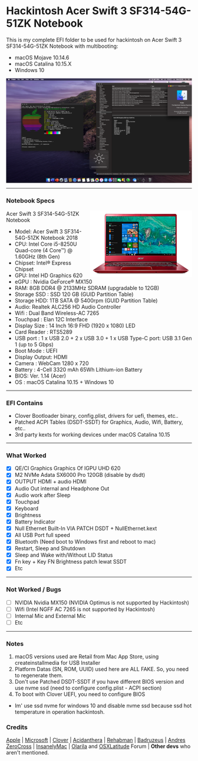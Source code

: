 # Hackintosh Acer Swift 3 SF314-54G-51ZK Notebook
This is my complete EFI folder to be used for hackintosh on Acer Swift 3 SF314-54G-51ZK Notebook with multibooting:
- macOS Mojave 10.14.6
- macOS Catalina 10.15.X
- Windows 10


<img src="/IMG/Mojave.png?raw=true" alt="macOS Mojave" align="center">

--------------------------------------------------------------------------------------------

### Notebook Specs
<img src="/IMG/SF314-54G.png?raw=true" alt="Acer Aspire E1-472G" align="right">
 
 Acer Swift 3 SF314-54G-51ZK Notebook
 - Model: Acer Swift 3 SF314-54G-51ZK Notebook 2018
 - CPU: Intel Core i5-8250U Quad-core (4 Core™) @ 1.60GHz (8th Gen) 
 - Chipset: Intel® Express Chipset
 - GPU: Intel HD Graphics 620
 - eGPU : Nvidia GeForce® MX150
 - RAM: 8GB DDR4 @ 2133MHz SDRAM (upgradable to 12GB)
 - Storage SSD : SSD 120 GB (GUID Partition Table)
 - Storage HDD: 1TB SATA @ 5400rpm (GUID Partition Table)
 - Audio: Realtek ALC256 HD Audio Controller
 - Wifi : Dual Band Wireless-AC 7265
 - Touchpad : Elan 12C Interface
 - Display Size : 14 Inch 16:9 FHD (1920 x 1080) LED
 - Card Reader : RTS5289
 - USB port : 1 x USB 2.0 + 2 x USB 3.0 + 1 x USB Type-C port: USB 3.1 Gen 1 (up to 5 Gbps)
 - Boot Mode : UEFI
 - Display Output: HDMI 
 - Camera : WebCam 1280 x 720
 - Battery : 4-Cell 3320 mAh 65Wh Lithium-ion Battery
 - BIOS: Ver. 1.14 (Acer)
 - OS : macOS Catalina 10.15  + Windows 10

--------------------------------------------------------------------------------------------

### EFI Contains
 - Clover Bootloader binary, config.plist, drivers for uefi, themes, etc..
 - Patched ACPI Tables (DSDT-SSDT) for Graphics, Audio, Wifi, Battery, etc..
 - 3rd party kexts for working devices under macOS Catalina 10.15
 
 --------------------------------------------------------------------------------------------
 
### What Worked
- [x] QE/CI Graphics Graphics Of IGPU UHD 620
- [x] M2 NVMe Adata SX6000 Pro 120GB (disable by dsdt)
- [x] OUTPUT HDMI + audio HDMI
- [x] Audio Out internal and Headphone Out
- [x] Audio work after Sleep
- [x] Touchpad
- [x] Keyboard 
- [x] Brightness 
- [x] Battery Indicator
- [x] Null Ethernet Built-In VIA PATCH DSDT + NullEthernet.kext
- [x] All USB Port full speed
- [x] Bluetooth (Need boot to Windows first and reboot to mac)
- [x] Restart, Sleep and Shutdown 
- [x] Sleep and Wake with/Without LID Status
- [x] Fn key + Key FN Brightness patch lewat SSDT
- [x] Etc

--------------------------------------------------------------------------------------------

### Not Worked / Bugs
- [ ] NVIDIA Nvidia MX150 (NVIDIA Optimus is not supported by Hackintosh)
- [ ] Wifi (Intel NGFF AC 7265 is not supported by Hackintosh)
- [ ] Internal Mic and External Mic 
- [ ] Etc

--------------------------------------------------------------------------------------------

### Notes
1. macOS versions used are Retail from Mac App Store, using createinstallmedia for USB Installer
2. Platform Datas (SN, ROM, UUID) used here are ALL FAKE. So, you need to regenerate them.
3. Don't use Patched DSDT-SSDT if you have different BIOS version and use nvme ssd (need to configure config.plist - ACPI section)
4. To boot with Clover UEFI, you need to configure BIOS

* Im' use ssd nvme for windows 10 and disable nvme ssd because ssd hot temperature in operation hackintosh.

### Credits
[Apple](https://www.apple.com) | [Microsoft](https://www.microsoft.com/en-us/windows) | [Clover](https://sourceforge.net/projects/cloverefiboot) | [Acidanthera](https://github.com/acidanthera) | [Rehabman](https://github.com/RehabMan/Laptop-DSDT-Patch) | [Badruzeus](https://github.com/badruzeus) | [Andres ZeroCross](https://github.com/andreszerocross) | [InsanelyMac](https://www.insanelymac.com/forum) | [Olarila](http://olarila.com/forum) and [OSXLatitude](https://osxlatitude.com/forums) Forum | <b>Other devs</b> who aren't mentioned.
